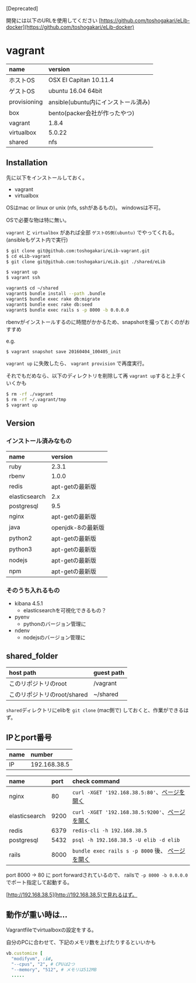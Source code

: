 [Deprecated]

開発には以下のURLを使用してください
[https://github.com/toshogakari/eLib-docker](https://github.com/toshogakari/eLib-docker)

# vagrant

|name|version|
|:----|:-----|
|ホストOS|OSX EI Capitan 10.11.4|
|ゲストOS|ubuntu 16.04 64bit|
|provisioning| ansible(ubuntu内にインストール済み)|
|box| bento(packer会社が作ったやつ)|
|vagrant| 1.8.4|
|virtualbox| 5.0.22|
|shared|nfs|

## Installation

先に以下をインストールしておく。

- vagrant
- virtualbox

OSはmac or linux or unix (nfs, sshがあるもの)。
windowsは不可。

OSで必要な物は特に無い。

`vagrant` と `virtualbox` があれば全部 `ゲストOS側(ubuntu)` でやってくれる。 (ansibleもゲスト内で実行)

```bash
$ git clone git@github.com:toshogakari/eLib-vagrant.git
$ cd eLib-vagrant
$ git clone git@github.com:toshogakari/eLib.git ./shared/eLib

$ vagrant up
$ vagrant ssh

vagrant$ cd ~/shared
vagrant$ bundle install --path .bundle
vagrant$ bundle exec rake db:migrate
vagrant$ bundle exec rake db:seed
vagrant$ bundle exec rails s -p 8000 -b 0.0.0.0
```

rbenvがインストールするのに時間がかかるため、snapshotを撮っておくのがおすすめ

e.g.

```bash
$ vagrant snapshot save 20160404_100405_init
```

`vagrant up` に失敗したら、 `vagrant provision` で再度実行。

それでもだめなら、以下のディレクトリを削除して再 `vagrant up`すると上手くいくかも

```bash
$ rm -rf ./vagrant
$ rm -rf ~/.vagrant/tmp
$ vagrant up
```

## Version

### インストール済みなもの

|name|version|
|:----|:-----|
|ruby|2.3.1|
|rbenv|1.0.0|
|redis|apt-getの最新版|
|elasticsearch|2.x|
|postgresql|9.5|
|nginx|apt-getの最新版|
|java|openjdk-8の最新版|
|python2|apt-getの最新版|
|python3|apt-getの最新版|
|nodejs|apt-getの最新版|
|npm|apt-getの最新版|

### そのうち入れるもの

- kibana 4.5.1
	- elasticsearchを可視化できるもの？
- pyenv
	- pythonのバージョン管理に
- ndenv
	- nodejsのバージョン管理に

## shared_folder

|host path|guest path|
|:----|:-----|
|このリポジトリのroot|/vagrant|
|このリポジトリのroot/shared|~/shared|

`shared`ディレクトリにelibを `git clone` (mac側で) しておくと、作業ができるはず。

## IPとport番号

|name|number|
|:----|:-----|
|IP|192.168.38.5|

|name|port|check command|
|:----|:-----|:-----|
|nginx|80| `curl -XGET '192.168.38.5:80'`、[ページを開く](http://192.168.38.5)|
|elasticsearch|9200|`curl -XGET '192.168.38.5:9200'`、[ページを開く](http://192.168.38.5:9200)|
|redis|6379| `redis-cli -h 192.168.38.5` |
|postgresql|5432| `psql -h 192.168.38.5 -U elib -d elib` |
|rails| 8000 |`bundle exec rails s -p 8000` 後、 [ページを開く](http://192.168.38.5) |

port 8000 -> 80 に port forwardされているので、 railsで `-p 8000 -b 0.0.0.0` でポート指定して起動する。

[http://192.168.38.5](http://192.168.38.5)で見れるはず。

## 動作が重い時は…

Vagrantfileでvirtualboxの設定をする。

自分のPCに合わせて、下記のメモリ数を上げたりするといいかも

```ruby
vb.customize [
  "modifyvm", :id,
  "--cpus", "2", # CPUは2つ
  "--memory", "512", # メモリは512MB
  .....
```
